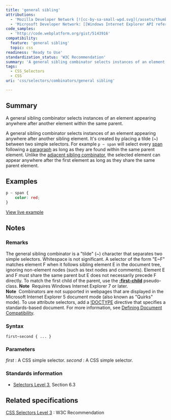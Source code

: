 ```yaml
---
title: 'general sibling'
attributions:
  - 'Mozilla Developer Network [![cc-by-sa-small-wpd.svg](/assets/thumb/8/8c/cc-by-sa-small-wpd.svg/120px-cc-by-sa-small-wpd.svg.png)](http://creativecommons.org/licenses/by-sa/3.0/us/): [Article](https://developer.mozilla.org/en-US/docs/CSS/General_sibling_selectors)'
  - 'Microsoft Developer Network: [[Windows Internet Explorer API reference](http://msdn.microsoft.com/en-us/library/ie/hh828809%28v=vs.85%29.aspx) Article]'
code_samples:
  - 'http://code.webplatform.org/gist/5143916'
compatibility:
  feature: 'general sibling'
  topic: css
readiness: 'Ready to Use'
standardization_status: 'W3C Recommendation'
summary: 'A general sibling combinator selects instances of an element appearing anywhere after another element within the same parent.'
tags:
  - CSS_Selectors
  - CSS
uri: 'css/selectors/combinators/general sibling'

---
```

## Summary

A general sibling combinator selects instances of an element appearing anywhere after another element within the same parent.

 A general sibling combinator selects instances of an element appearing anywhere after another sibling element. It's created by placing a tilde (\~) between two simple selectors. For example `p ~ span` will select every [span](/html/elements/span) following a [paragraph](/html/elements/p) as long as they are found within the same parent element. Unlike the [adjacent sibling combinator](/css/selectors/combinators/adjacent_sibling), the selected element can appear anywhere after the first element as long as they share the same parent element.

## Examples

``` css
p ~ span {
    color: red;
}
```

[View live example](http://code.webplatform.org/gist/5143916)

## Notes

### Remarks

The general sibling combinator is a "tilde" (\~) character that separates two simple selectors. Whitespace is not significant. A selector of the form "E\~F" matches element F when it follows sibling element E in the document tree, ignoring non-element nodes (such as text nodes and comments). Element E and F must share the same parent but E does not necessarily precede F directly. To match the first child of the parent, use the [**:first-child**](/css/selectors/pseudo-classes/:first-child) pseudo-class. **Note**  Requires Windows Internet Explorer 7 or later. **Note**  Combinators are not supported in webpages that are displayed in the Microsoft Internet Explorer 5 document mode (also known as "Quirks" mode). To use attribute selectors, add a [!DOCTYPE](/html/elements/!DOCTYPE) directive that specifies a standards-based document. For more information, see [Defining Document Compatibility](http://go.microsoft.com/fwlink/p/?LinkID=125785).

### Syntax

`first~second { ... }`

### Parameters

*first*
:   A CSS simple selector.
*second*
:   A CSS simple selector.

### Standards information

-   [Selectors Level 3](http://go.microsoft.com/fwlink/p/?linkid=199783), Section 6.3

## Related specifications

[CSS Selectors Level 3](http://www.w3.org/TR/css3-selectors/)
:   W3C Recommendation
